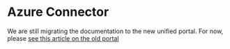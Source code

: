 ﻿# Azure Connector

We are still migrating the documentation to the new unified portal. For now, please
[see this article on the old portal](http://pki.lacunasoftware.com/Help/html/b8e64c6e-bd16-4375-9dd6-77d62e258f67.htm)
